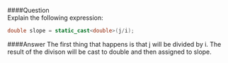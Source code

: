 ####Question  
Explain the following expression:  
```cpp
double slope = static_cast<double>(j/i);
```
####Answer
The first thing that happens is that j will be divided by i. The result of the divison will be cast to double and then assigned to slope.  
